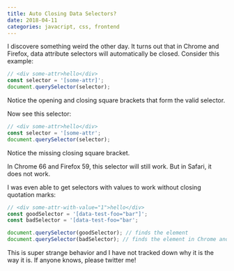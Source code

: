 ```yaml
---
title: Auto Closing Data Selectors?
date: 2018-04-11
categories: javacript, css, frontend
---
```


I discovere something weird the other day. It turns out that in Chrome and Firefox, data attribute
selectors will automatically be closed. Consider this example:

```js
// <div some-attr>hello</div>
const selector = '[some-attr]';
document.querySelector(selector);
```

Notice the opening and closing square brackets that form the valid selector.

Now see this selector:

```js
// <div some-attr>hello</div>
const selector = '[some-attr';
document.querySelector(selector);
```

Notice the missing closing square bracket.

In Chrome 66 and Firefox 59, this selector will still work. But in Safari, it does not work.

I was even able to get selectors with values to work without closing quotation marks:

```js
// <div some-attr-with-value="1">hello</div>
const goodSelector = '[data-test-foo="bar"]';
const badSelector = '[data-test-foo="bar';

document.querySelector(goodSelector); // finds the element
document.querySelector(badSelector); // finds the element in Chrome and Firefox, but not Safari
```

This is super strange behavior and I have not tracked down why it is the way it is.
If anyone knows, please twitter me!
